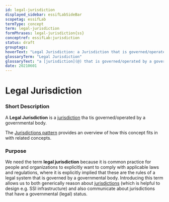```yaml
---
id: legal-jurisdiction
displayed_sidebar: essifLabSideBar
scopetag: essifLab
termType: concept
term: legal-jurisdiction
formPhrases: legal-jurisdiction{ss}
conceptref: essifLab:jurisdiction
status: draft
grouptags:
hoverText: "Legal Jurisdiction: a Jurisdiction that is governed/operated by a governmental body."
glossaryTerm: "Legal Jurisdiction"
glossaryText: "a [jurisdiction](@) that is governed/operated by a governmental body."
date: 20210601
---
```


# Legal Jurisdiction

### Short Description

A **Legal Jurisdiction** is a [jurisdiction](@) tha tis governed/operated by a governmental body.

The [Jurisdictions pattern](pattern-jurisdiction@) provides an overview of how this concept fits in with related concepts.

### Purpose

We need the term **legal jurisdiction** because it is common practice for people and organizations to explicitly want to comply with applicable laws and regulations, where it is explicitly implied that these are the rules of a legal system that is governed by a governmental body. Introducing this term allows us to both generically reason about [jurisdictions](@) (which is helpful to design e.g. SSI infrastructure) and also communicate about jurisdictions that have a governmental (legal) status.